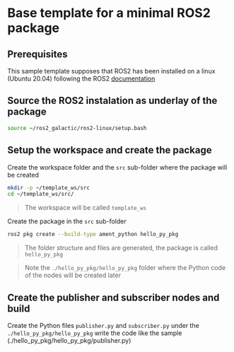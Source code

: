 # Base template for a minimal ROS2 package

## Prerequisites

This sample template supposes that ROS2 has been installed on a linux (Ubuntu 20.04) following the ROS2 [documentation](https://docs.ros.org/en/galactic/)

## Source the ROS2 instalation as underlay of the package

``` bash
source ~/ros2_galactic/ros2-linux/setup.bash
```

## Setup the workspace and create the package

Create the workspace folder and the `src` sub-folder where the package will be created

``` bash
mkdir -p ~/template_ws/src
cd ~/template_ws/src/
```
> The workspace will be called `template_ws`


Create the package in the `src` sub-folder

``` bash
ros2 pkg create --build-type ament_python hello_py_pkg
```
> The folder structure and files are generated, the package is called `hello_py_pkg`

> Note the `./hello_py_pkg/hello_py_pkg` folder where the Python code of the nodes will be created later

## Create the publisher and subscriber nodes and build

Create the Python files `publisher.py` and `subscriber.py` under the `./hello_py_pkg/hello_py_pkg` write the code like the sample (./hello_py_pkg/hello_py_pkg/publisher.py)




